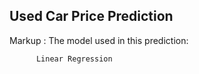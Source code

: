 ## Used Car Price Prediction

Markup : The model used in this prediction:

          Linear Regression
